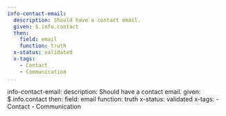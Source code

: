 ```yaml
---
info-contact-email:
  description: Should have a contact email.
  given: $.info.contact
  then:
    field: email
    function: truth
  x-status: validated
  x-tags:
    - Contact
    - Communication    
...
```

info-contact-email:
  description: Should have a contact email.
  given: $.info.contact
  then:
    field: email
    function: truth
  x-status: validated
  x-tags:
    - Contact
    - Communication    